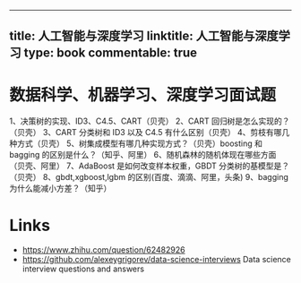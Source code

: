 
---
title: 人工智能与深度学习
linktitle: 人工智能与深度学习
type: book
commentable: true
---

# 数据科学、机器学习、深度学习面试题

1、决策树的实现、ID3、C4.5、CART（贝壳）
2、CART 回归树是怎么实现的？（贝壳）
3、CART 分类树和 ID3 以及 C4.5 有什么区别（贝壳）
4、剪枝有哪几种方式（贝壳）
5、树集成模型有哪几种实现方式？（贝壳）boosting 和 bagging 的区别是什么？（知乎、阿里）
6、随机森林的随机体现在哪些方面（贝壳、阿里）
7、AdaBoost 是如何改变样本权重，GBDT 分类树的基模型是？（贝壳）
8、gbdt,xgboost,lgbm 的区别(百度、滴滴、阿里，头条)
9、bagging 为什么能减小方差？（知乎）

# Links

- https://www.zhihu.com/question/62482926
- https://github.com/alexeygrigorev/data-science-interviews Data science interview questions and answers

    